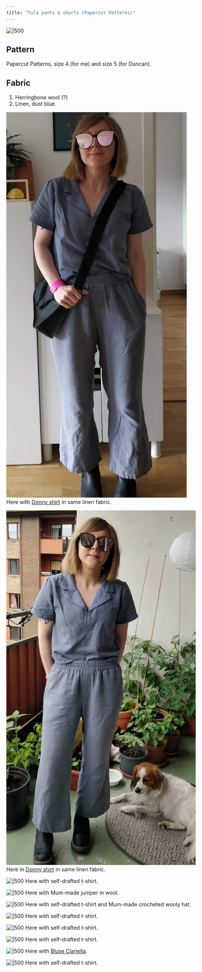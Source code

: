 ```yaml
---
title: "Tula pants & shorts (Papercut Patterns)"
---
```

![|500](projects/attachments/DSCF8055.jpg)
## Pattern
Papercut Patterns, size 4 (for me) and size 5 (for Duncan). 

## Fabric
1. Herringbone wool (?)
2. Linen, dust blue. 

![|500](Pasted%20image%2020240601221555.png)
Here with [Donny shirt](projects/sewing/Donny%20shirt.md) in same linen fabric.

![|500](Pasted%20image%2020240601221633.png)
Here in [Donny shirt](projects/sewing/Donny%20shirt.md) in same linen fabric.

![|500](projects/attachments/DSCF8052%201.jpg)
Here with self-drafted t-shirt.

![|500](projects/attachments/DSCF8067.jpg)
Here with Mum-made jumper in wool.

![|500](projects/attachments/DSCF7642.jpg)
Here with self-drafted t-shirt and Mum-made crocheted wooly hat.

![|500](projects/attachments/DSCF8096.jpg)
Here with self-drafted t-shirt.

![|500](projects/attachments/DSCF8097.jpg)
Here with self-drafted t-shirt.

![|500](projects/attachments/DSCF7629.jpg)
Here with self-drafted t-shirt.

![|500](projects/attachments/DSCF7892.jpg)
Here with [Bluse Clariella](projects/sewing/Bluse%20Clariella%20(Drei%20M's).md).


![|500](projects/attachments/DSCF8094.jpg)
Here with self-drafted t-shirt.
